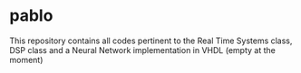 pablo
=====

This repository contains all codes pertinent to the Real Time Systems class, DSP class and a Neural Network implementation in VHDL (empty at the moment)
